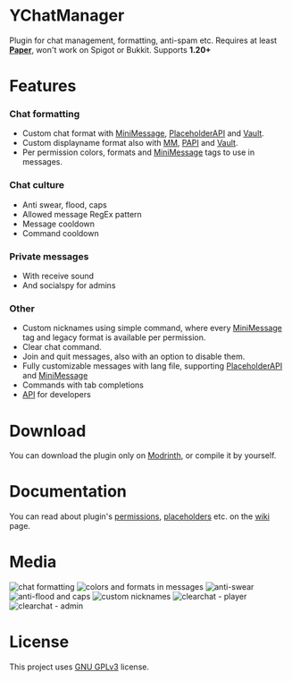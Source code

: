 # YChatManager
Plugin for chat management, formatting, anti-spam etc. Requires at least **[Paper](https://github.com/PaperMC/Paper)**, won't work on Spigot or Bukkit. Supports **1.20+**

# Features
### Chat formatting
- Custom chat format with [MiniMessage](https://docs.advntr.dev/minimessage/index.html), [PlaceholderAPI](https://github.com/PlaceholderAPI/PlaceholderAPI) and [Vault](https://github.com/milkbowl/Vault).
- Custom displayname format also with [MM](https://docs.advntr.dev/minimessage/index.html), [PAPI](https://github.com/PlaceholderAPI/PlaceholderAPI) and [Vault](https://github.com/milkbowl/Vault).
- Per permission colors, formats and [MiniMessage](https://docs.advntr.dev/minimessage/index.html) tags to use in messages.

### Chat culture
- Anti swear, flood, caps
- Allowed message RegEx pattern
- Message cooldown
- Command cooldown

### Private messages
- With receive sound
- And socialspy for admins

### Other
- Custom nicknames using simple command, where every [MiniMessage](https://docs.advntr.dev/minimessage/index.html) tag and legacy format is available per permission.
- Clear chat command.
- Join and quit messages, also with an option to disable them.
- Fully customizable messages with lang file, supporting [PlaceholderAPI](https://github.com/PlaceholderAPI/PlaceholderAPI) and [MiniMessage](https://docs.advntr.dev/minimessage/index.html)
- Commands with tab completions
- [API](https://github.com/Ynfuien/YChatManager/wiki/4.-Developer-API) for developers

# Download
You can download the plugin only on [Modrinth](https://modrinth.com/plugin/ychatmanager), or compile it by yourself.

# Documentation
You can read about plugin's [permissions](https://github.com/Ynfuien/YChatManager/wiki/2.-Permissions), [placeholders](https://github.com/Ynfuien/YChatManager/wiki/3.-Placeholders) etc. on the [wiki](https://github.com/Ynfuien/YChatManager/wiki) page.

# Media
![chat formatting](https://i.imgur.com/HKyHemA.gif)
![colors and formats in messages](https://i.imgur.com/YV8jkZh.gif)
![anti-swear](https://i.imgur.com/en8PIkc.gif)
![anti-flood and caps](https://i.imgur.com/3AdgaBw.gif)
![custom nicknames](https://i.imgur.com/yicaNtI.gif)
![clearchat - player](https://i.imgur.com/XkXn8VC.gif)
![clearchat - admin](https://i.imgur.com/WuQeogZ.gif)

# License
This project uses [GNU GPLv3](https://github.com/Ynfuien/YChatManager/main/blob/LICENSE) license.